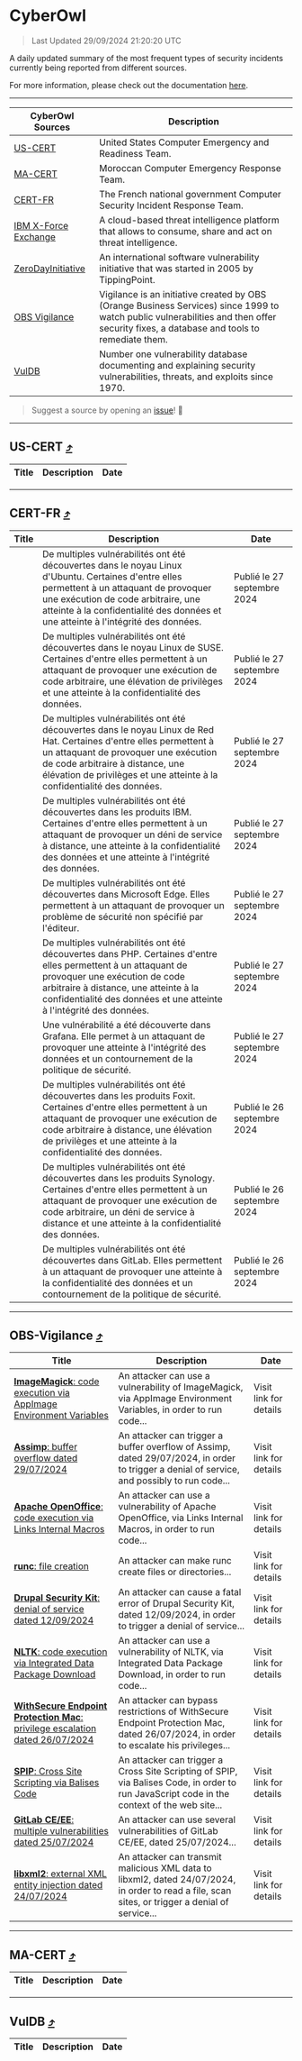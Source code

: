 
 <div id='top'></div>

# CyberOwl

 > Last Updated 29/09/2024 21:20:20 UTC
 
 A daily updated summary of the most frequent types of security incidents currently being reported from different sources.
 
 For more information, please check out the documentation [here](./docs/README.md).
 
 ---
 |CyberOwl Sources|Description|
 |---|---|
 |[US-CERT](#us-cert-arrow_heading_up)|United States Computer Emergency and Readiness Team.|
 |[MA-CERT](#ma-cert-arrow_heading_up)|Moroccan Computer Emergency Response Team.|
 |[CERT-FR](#cert-fr-arrow_heading_up)|The French national government Computer Security Incident Response Team.|
 |[IBM X-Force Exchange](#ibmcloud-arrow_heading_up)|A cloud-based threat intelligence platform that allows to consume, share and act on threat intelligence.|
 |[ZeroDayInitiative](#zerodayinitiative-arrow_heading_up)|An international software vulnerability initiative that was started in 2005 by TippingPoint.|
 |[OBS Vigilance](#obs-vigilance-arrow_heading_up)|Vigilance is an initiative created by OBS (Orange Business Services) since 1999 to watch public vulnerabilities and then offer security fixes, a database and tools to remediate them.|
 |[VulDB](#vuldb-arrow_heading_up)|Number one vulnerability database documenting and explaining security vulnerabilities, threats, and exploits since 1970.|
 
 > Suggest a source by opening an [issue](https://github.com/karimhabush/cyberowl/issues)! :raised_hands:
 ---

## US-CERT [:arrow_heading_up:](#cyberowl)

 |Title|Description|Date|
 |---|---|---|
 
 ---

## CERT-FR [:arrow_heading_up:](#cyberowl)

 |Title|Description|Date|
 |---|---|---|
 |[](https://www.cert.ssi.gouv.fr/avis/CERTFR-2024-AVI-0823/)|De multiples vulnérabilités ont été découvertes dans le noyau Linux d'Ubuntu. Certaines d'entre elles permettent à un attaquant de provoquer une exécution de code arbitraire, une atteinte à la confidentialité des données et une atteinte à l'intégrité des données.|Publié le 27 septembre 2024|
 |[](https://www.cert.ssi.gouv.fr/avis/CERTFR-2024-AVI-0822/)|De multiples vulnérabilités ont été découvertes dans le noyau Linux de SUSE. Certaines d'entre elles permettent à un attaquant de provoquer une exécution de code arbitraire, une élévation de privilèges et une atteinte à la confidentialité des données.|Publié le 27 septembre 2024|
 |[](https://www.cert.ssi.gouv.fr/avis/CERTFR-2024-AVI-0821/)|De multiples vulnérabilités ont été découvertes dans le noyau Linux de Red Hat. Certaines d'entre elles permettent à un attaquant de provoquer une exécution de code arbitraire à distance, une élévation de privilèges et une atteinte à la confidentialité des données.|Publié le 27 septembre 2024|
 |[](https://www.cert.ssi.gouv.fr/avis/CERTFR-2024-AVI-0820/)|De multiples vulnérabilités ont été découvertes dans les produits IBM. Certaines d'entre elles permettent à un attaquant de provoquer un déni de service à distance, une atteinte à la confidentialité des données et une atteinte à l'intégrité des données.|Publié le 27 septembre 2024|
 |[](https://www.cert.ssi.gouv.fr/avis/CERTFR-2024-AVI-0819/)|De multiples vulnérabilités ont été découvertes dans Microsoft Edge. Elles permettent à un attaquant de provoquer un problème de sécurité non spécifié par l'éditeur.|Publié le 27 septembre 2024|
 |[](https://www.cert.ssi.gouv.fr/avis/CERTFR-2024-AVI-0818/)|De multiples vulnérabilités ont été découvertes dans PHP. Certaines d'entre elles permettent à un attaquant de provoquer une exécution de code arbitraire à distance, une atteinte à la confidentialité des données et une atteinte à l'intégrité des données.|Publié le 27 septembre 2024|
 |[](https://www.cert.ssi.gouv.fr/avis/CERTFR-2024-AVI-0817/)|Une vulnérabilité a été découverte dans Grafana. Elle permet à un attaquant de provoquer une atteinte à l'intégrité des données et un contournement de la politique de sécurité.|Publié le 27 septembre 2024|
 |[](https://www.cert.ssi.gouv.fr/avis/CERTFR-2024-AVI-0816/)|De multiples vulnérabilités ont été découvertes dans les produits Foxit. Certaines d'entre elles permettent à un attaquant de provoquer une exécution de code arbitraire à distance, une élévation de privilèges et une atteinte à la confidentialité des données.|Publié le 26 septembre 2024|
 |[](https://www.cert.ssi.gouv.fr/avis/CERTFR-2024-AVI-0815/)|De multiples vulnérabilités ont été découvertes dans les produits Synology. Certaines d'entre elles permettent à un attaquant de provoquer une exécution de code arbitraire, un déni de service à distance et une atteinte à la confidentialité des données.|Publié le 26 septembre 2024|
 |[](https://www.cert.ssi.gouv.fr/avis/CERTFR-2024-AVI-0814/)|De multiples vulnérabilités ont été découvertes dans GitLab. Elles permettent à un attaquant de provoquer une atteinte à la confidentialité des données et un contournement de la politique de sécurité.|Publié le 26 septembre 2024|
 
 ---

## OBS-Vigilance [:arrow_heading_up:](#cyberowl)

 |Title|Description|Date|
 |---|---|---|
 |[<a href="https://vigilance.fr/vulnerability/ImageMagick-code-execution-via-AppImage-Environment-Variables-44821" class="noirorange"><b>ImageMagick</b>: code execution via AppImage Environment Variables</a>](https://vigilance.fr/vulnerability/ImageMagick-code-execution-via-AppImage-Environment-Variables-44821)|An attacker can use a vulnerability of ImageMagick, via AppImage Environment Variables, in order to run code...|Visit link for details|
 |[<a href="https://vigilance.fr/vulnerability/Assimp-buffer-overflow-dated-29-07-2024-44819" class="noirorange"><b>Assimp</b>: buffer overflow dated 29/07/2024</a>](https://vigilance.fr/vulnerability/Assimp-buffer-overflow-dated-29-07-2024-44819)|An attacker can trigger a buffer overflow of Assimp, dated 29/07/2024, in order to trigger a denial of service, and possibly to run code...|Visit link for details|
 |[<a href="https://vigilance.fr/vulnerability/Apache-OpenOffice-code-execution-via-Links-Internal-Macros-43192" class="noirorange"><b>Apache OpenOffice</b>: code execution via Links Internal Macros</a>](https://vigilance.fr/vulnerability/Apache-OpenOffice-code-execution-via-Links-Internal-Macros-43192)|An attacker can use a vulnerability of Apache OpenOffice, via Links Internal Macros, in order to run code...|Visit link for details|
 |[<a href="https://vigilance.fr/vulnerability/runc-file-creation-45151" class="noirorange"><b>runc</b>: file creation</a>](https://vigilance.fr/vulnerability/runc-file-creation-45151)|An attacker can make runc create files or directories...|Visit link for details|
 |[<a href="https://vigilance.fr/vulnerability/Drupal-Security-Kit-denial-of-service-dated-12-09-2024-45140" class="noirorange"><b>Drupal Security Kit</b>: denial of service dated 12/09/2024</a>](https://vigilance.fr/vulnerability/Drupal-Security-Kit-denial-of-service-dated-12-09-2024-45140)|An attacker can cause a fatal error of Drupal Security Kit, dated 12/09/2024, in order to trigger a denial of service...|Visit link for details|
 |[<a href="https://vigilance.fr/vulnerability/NLTK-code-execution-via-Integrated-Data-Package-Download-44818" class="noirorange"><b>NLTK</b>: code execution via Integrated Data Package Download</a>](https://vigilance.fr/vulnerability/NLTK-code-execution-via-Integrated-Data-Package-Download-44818)|An attacker can use a vulnerability of NLTK, via Integrated Data Package Download, in order to run code...|Visit link for details|
 |[<a href="https://vigilance.fr/vulnerability/WithSecure-Endpoint-Protection-Mac-privilege-escalation-dated-26-07-2024-44816" class="noirorange"><b>WithSecure Endpoint Protection Mac</b>: privilege escalation dated 26/07/2024</a>](https://vigilance.fr/vulnerability/WithSecure-Endpoint-Protection-Mac-privilege-escalation-dated-26-07-2024-44816)|An attacker can bypass restrictions of WithSecure Endpoint Protection Mac, dated 26/07/2024, in order to escalate his privileges...|Visit link for details|
 |[<a href="https://vigilance.fr/vulnerability/SPIP-Cross-Site-Scripting-via-Balises-Code-44815" class="noirorange"><b>SPIP</b>: Cross Site Scripting via Balises Code</a>](https://vigilance.fr/vulnerability/SPIP-Cross-Site-Scripting-via-Balises-Code-44815)|An attacker can trigger a Cross Site Scripting of SPIP, via Balises Code, in order to run JavaScript code in the context of the web site...|Visit link for details|
 |[<a href="https://vigilance.fr/vulnerability/GitLab-CE-EE-multiple-vulnerabilities-dated-25-07-2024-44811" class="noirorange"><b>GitLab CE/EE</b>: multiple vulnerabilities dated 25/07/2024</a>](https://vigilance.fr/vulnerability/GitLab-CE-EE-multiple-vulnerabilities-dated-25-07-2024-44811)|An attacker can use several vulnerabilities of GitLab CE/EE, dated 25/07/2024...|Visit link for details|
 |[<a href="https://vigilance.fr/vulnerability/libxml2-external-XML-entity-injection-dated-24-07-2024-44809" class="noirorange"><b>libxml2</b>: external XML entity injection dated 24/07/2024</a>](https://vigilance.fr/vulnerability/libxml2-external-XML-entity-injection-dated-24-07-2024-44809)|An attacker can transmit malicious XML data to libxml2, dated 24/07/2024, in order to read a file, scan sites, or trigger a denial of service...|Visit link for details|
 
 ---

## MA-CERT [:arrow_heading_up:](#cyberowl)

 |Title|Description|Date|
 |---|---|---|
 
 ---

## VulDB [:arrow_heading_up:](#cyberowl)

 |Title|Description|Date|
 |---|---|---|
 
